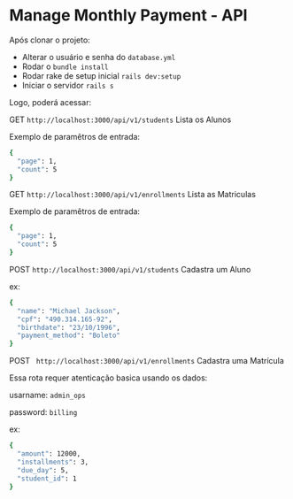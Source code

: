 # Manage Monthly Payment - API

Após clonar o projeto:

  * Alterar o usuário e senha do `database.yml`
  * Rodar o `bundle install`
  * Rodar rake de setup inicial `rails dev:setup`
  * Iniciar o servidor `rails s`

Logo, poderá acessar:

GET `http://localhost:3000/api/v1/students` Lista os Alunos

Exemplo de paramêtros de entrada:
```sh
{
  "page": 1,
  "count": 5
}
```

GET `http://localhost:3000/api/v1/enrollments` Lista as Matriculas

Exemplo de paramêtros de entrada:
```sh
{
  "page": 1,
  "count": 5
}
```


POST `http://localhost:3000/api/v1/students` Cadastra um Aluno

ex:
```sh
{
  "name": "Michael Jackson",
  "cpf": "490.314.165-92",
  "birthdate": "23/10/1996",
  "payment_method": "Boleto"
}
```

POST ` http://localhost:3000/api/v1/enrollments` Cadastra uma Matrícula

Essa rota requer atenticação basica usando os dados:

usarname: ```admin_ops```

password: ```billing```

ex:
```sh
{
  "amount": 12000,
  "installments": 3,
  "due_day": 5,
  "student_id": 1
}
```
